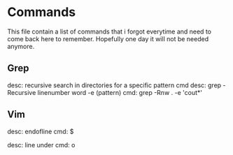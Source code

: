 # Commands

This file contain a list of commands that i forgot everytime and need to come back here to remember. Hopefully one day
it will not be needed anymore.
 
## Grep

desc: 		recursive search in directories for a specific pattern
cmd desc: 	grep -Recursive linenumber word -e (pattern) 
cmd: 		grep -Rnw . -e 'cout*'             

## Vim

desc:		endofline
cmd: 		$

desc:		line under
cmd: 		o

